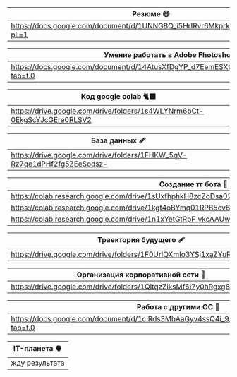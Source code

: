 | Резюме 😄|
| -----------|
| https://docs.google.com/document/d/1UNNGBQ_i5HrIRvr6MkprkNYa51FkEjfs/edit?pli=1 |

| Умение работать в Adobe Fhotoshop 🌻|
| -----------|
| https://docs.google.com/document/d/14AtusXfDgYP_d7EemESXtyeELjT5mXRalck2grHfefs/edit?tab=t.0 |

| Код google colab 🐈‍⬛|
| -----------|
| https://drive.google.com/drive/folders/1s4WLYNrm6bCt-0EkgScYJcGEre0RLSV2 |

| База данных 🩹|
| -----------|
| https://drive.google.com/drive/folders/1FHKW_5qV-Rz7qe1dPHf2fg5ZEeSodsz-|

| Создание тг бота 🥟|
| -----------|
| https://colab.research.google.com/drive/1sUxfhphkH8zcZoDsa022c9kuykWrS55S#scrollTo=djLW8jnwF7NX |
| https://colab.research.google.com/drive/1kgt4oBYmq01RPB5cv6fsgdhvYQI1gnKF|
| https://colab.research.google.com/drive/1n1xYetGtRpF_vkcAAUwf8Av_pm7xRrmA#scrollTo=taJ36pGbep_0 |


| Траектория будущего 🩹|
| -----------|
| https://drive.google.com/drive/folders/1F0UrlQXmIo3YSj1xaZYuRti9xUeyYFl- |

| Организация корпоративной сети 🏴|
| -----------|
| https://drive.google.com/drive/folders/1QltqzZiksMf6l7y0hRgxg82_9rDgcgdv |

| Работа с другими ОС 🥑|
| -----------|
| https://docs.google.com/document/d/1ciRds3MhAaGyv4ssQ4i_9_ZMST239ZvnPD8qGvknNfA/edit?tab=t.0 |

| IT-планета 🫀|
| -----------|
| жду результата |









